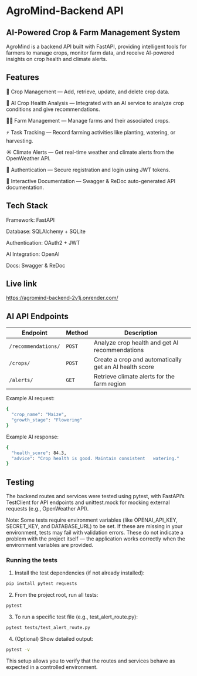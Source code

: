 # AgroMind-Backend API
## AI-Powered Crop & Farm Management System
AgroMind is a backend API built with FastAPI, providing intelligent tools for farmers to manage crops, monitor farm data, and receive AI-powered insights on crop health and climate alerts.
## Features
🌾 Crop Management — Add, retrieve, update, and delete crop data.

🧠 AI Crop Health Analysis — Integrated with an AI service to analyze crop conditions and give recommendations.

🧑‍🌾 Farm Management — Manage farms and their associated crops.

⚡ Task Tracking — Record farming activities like planting, watering, or harvesting.

☀️ Climate Alerts — Get real-time weather and climate alerts from the OpenWeather API.

🔐 Authentication — Secure registration and login using JWT tokens.

📘 Interactive Documentation — Swagger & ReDoc auto-generated API documentation.

## Tech Stack
Framework: FastAPI

Database: SQLAlchemy + SQLite

Authentication: OAuth2 + JWT

AI Integration: OpenAI

Docs: Swagger & ReDoc

## Live link
https://agromind-backend-2v1j.onrender.com/
## AI API Endpoints
| Endpoint            | Method | Description                                            |
| ------------------- | ------ | ------------------------------------------------------ |
| `/recommendations/` | `POST` | Analyze crop health and get AI recommendations         |
| `/crops/`           | `POST` | Create a crop and automatically get an AI health score |
| `/alerts/`          | `GET`  | Retrieve climate alerts for the farm region            |

Example AI request:
``` bash
{
  "crop_name": "Maize",
  "growth_stage": "Flowering"
}

```
Example AI response:
``` bash
{
  "health_score": 84.3,
  "advice": "Crop health is good. Maintain consistent   watering."
}

``` 
## Testing
The backend routes and services were tested using pytest, with FastAPI’s TestClient for API endpoints and unittest.mock for mocking external requests (e.g., OpenWeather API).

Note: Some tests require environment variables (like OPENAI_API_KEY, SECRET_KEY, and DATABASE_URL) to be set. If these are missing in your environment, tests may fail with validation errors. These do not indicate a problem with the project itself — the application works correctly when the environment variables are provided.

### Running the tests
1. Install the test dependencies (if not already installed):
```bash
pip install pytest requests
```

2. From the project root, run all tests:
```bash
pytest
```
3. To run a specific test file (e.g., test_alert_route.py):
```bash
pytest tests/test_alert_route.py
```

4. (Optional) Show detailed output:
```bash
pytest -v
```

This setup allows you to verify that the routes and services behave as expected in a controlled environment.